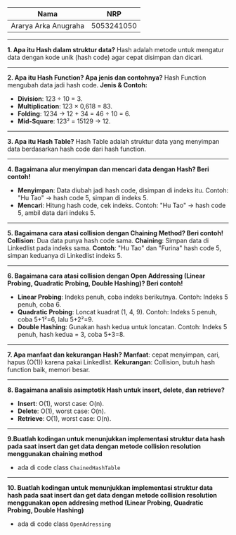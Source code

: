 | Nama                 | NRP        |
| -------------------- | ---------- |
| Ararya Arka Anugraha | 5053241050 |

---

**1. Apa itu Hash dalam struktur data?**
Hash adalah metode untuk mengatur data dengan kode unik (hash code) agar cepat disimpan dan dicari.

---

**2. Apa itu Hash Function? Apa jenis dan contohnya?**
Hash Function mengubah data jadi hash code.
**Jenis & Contoh:**

- **Division**: 123 ÷ 10 = 3.
- **Multiplication**: 123 × 0,618 = 83.
- **Folding**: 1234 → 12 + 34 = 46 ÷ 10 = 6.
- **Mid-Square**: 123² = 15129 → 12.

---

**3. Apa itu Hash Table?**
Hash Table adalah struktur data yang menyimpan data berdasarkan hash code dari hash function.

---

**4. Bagaimana alur menyimpan dan mencari data dengan Hash? Beri contoh!**

- **Menyimpan**: Data diubah jadi hash code, disimpan di indeks itu. Contoh: "Hu Tao" → hash code 5, simpan di indeks 5.
- **Mencari**: Hitung hash code, cek indeks. Contoh: "Hu Tao" → hash code 5, ambil data dari indeks 5.

---

**5. Bagaimana cara atasi collision dengan Chaining Method? Beri contoh!**
**Collision**: Dua data punya hash code sama.
**Chaining**: Simpan data di Linkedlist pada indeks sama.
**Contoh**: "Hu Tao" dan "Furina" hash code 5, simpan keduanya di Linkedlist indeks 5.

---

**6. Bagaimana cara atasi collision dengan Open Addressing (Linear Probing, Quadratic Probing, Double Hashing)? Beri contoh!**

- **Linear Probing**: Indeks penuh, coba indeks berikutnya. Contoh: Indeks 5 penuh, coba 6.
- **Quadratic Probing**: Loncat kuadrat (1, 4, 9). Contoh: Indeks 5 penuh, coba 5+1²=6, lalu 5+2²=9.
- **Double Hashing**: Gunakan hash kedua untuk loncatan. Contoh: Indeks 5 penuh, hash kedua = 3, coba 5+3=8.

---

**7. Apa manfaat dan kekurangan Hash?**
**Manfaat**: cepat menyimpan, cari, hapus (O(1)) karena pakai Linkedlist.
**Kekurangan**: Collision, butuh hash function baik, memori besar.

---

**8. Bagaimana analisis asimptotik Hash untuk insert, delete, dan retrieve?**

- **Insert**: O(1), worst case: O(n).
- **Delete**: O(1), worst case: O(n).
- **Retrieve**: O(1), worst case: O(n).

---

**9.Buatlah kodingan untuk menunjukkan implementasi struktur data hash pada saat insert dan get data dengan metode collision resolution menggunakan chaining method**

- ada di code class `ChainedHashTable`

---

**10. Buatlah kodingan untuk menunjukkan implementasi struktur data hash pada saat insert dan get data dengan metode collision resolution menggunakan open addresing method (Linear Probing, Quadratic Probing, Double Hashing)**

- ada di code class `OpenAdressing`
